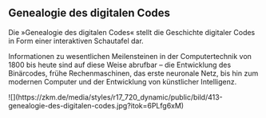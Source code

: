 ## Genealogie des digitalen Codes

<div class="column-left">
Die »Genealogie des digitalen Codes« stellt die Geschichte digitaler Codes in Form einer interaktiven Schautafel dar.

Informationen zu wesentlichen Meilensteinen in der Computertechnik von 1800 bis heute sind auf diese Weise abrufbar – die Entwicklung des Binärcodes, frühe Rechenmaschinen, das erste neuronale Netz, bis hin zum modernen Computer und der Entwicklung von künstlicher Intelligenz.

</div>

<div class="column-right">
![](https://zkm.de/media/styles/r17_720_dynamic/public/bild/413-genealogie-des-digitalen-codes.jpg?itok=6PLfg6xM)
</div>
